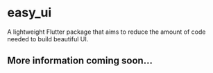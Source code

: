 # easy_ui

A lightweight Flutter package that aims to reduce the amount of code needed to build beautiful UI.

## More information coming soon...

